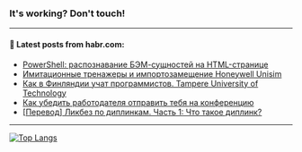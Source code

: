 ### It's working? Don't touch!

---
<!--
#### 🛠️ Technical stack:

![C++](https://img.shields.io/badge/C++-informational?logo=c%2B%2B&style=flat&logoColor=white&color=9C033A)
![Java](https://img.shields.io/badge/Java-informational?logo=java&style=flat&logoColor=white&color=007396)
![Kotlin](https://img.shields.io/badge/Kotlin-informational?logo=Kotlin&style=flat&logoColor=white&color=0095D5)
![JS](https://img.shields.io/badge/JS-informational?logo=javaScript&style=flat&logoColor=black&color=F7Df1E) <br>
![HTML5](https://img.shields.io/badge/HTML5-informational?logo=html5&style=flat&logoColor=white&color=E34F26)
![CSS3](https://img.shields.io/badge/CSS3-informational?logo=css3&style=flat&logoColor=white&color=157286)
![Sass](https://img.shields.io/badge/Saas-informational?logo=sass&style=flat&logoColor=white&color=hotpink)
![PHP](https://img.shields.io/badge/PHP-informational?logo=php&style=flat&logoColor=white&color=777BB4) <br>
![WebPAck](https://img.shields.io/badge/WebPack-informational?logo=webPack&style=flat&logoColor=white&color=FF6F00)
![Bootstrap](https://img.shields.io/badge/Bootstrap-informational?logo=Bootstrap&style=flat&logoColor=white&color=7952B3)
![MySQL](https://img.shields.io/badge/MySQL-informational?logo=MySQL&style=flat&logoColor=white&color=00f) <br>
![NodeJS](https://img.shields.io/badge/NodeJS-informational?logo=node.js&style=flat&logoColor=white&color=43853D)
![Spring](https://img.shields.io/badge/Spring-informational?logo=Spring&style=flat&logoColor=white&color=0A9EDC)
![Angular](https://img.shields.io/badge/Vue-informational?logo=vue.js&style=flat&logoColor=white&color=red)
![Git](https://img.shields.io/badge/Git-informational?logo=git&style=flat&logoColor=white&color=darkorange)

___
-->

#### 💬 Latest posts from habr.com:

<!-- BLOG-POST-LIST:START -->
- [PowerShell: распознавание БЭМ-сущностей на HTML-странице](https://habr.com/ru/post/688776/?utm_source=habrahabr&utm_medium=rss&utm_campaign=688776)
- [Имитационные тренажеры и импортозамещение Honeywell Unisim](https://habr.com/ru/post/688770/?utm_source=habrahabr&utm_medium=rss&utm_campaign=688770)
- [Как в Финляндии учат программистов. Tampere University of Technology](https://habr.com/ru/post/688746/?utm_source=habrahabr&utm_medium=rss&utm_campaign=688746)
- [Как убедить работодателя отправить тебя на конференцию](https://habr.com/ru/post/688736/?utm_source=habrahabr&utm_medium=rss&utm_campaign=688736)
- [[Перевод] Ликбез по диплинкам. Часть 1: Что такое диплинк?](https://habr.com/ru/post/688728/?utm_source=habrahabr&utm_medium=rss&utm_campaign=688728)
<!-- BLOG-POST-LIST:END -->

---

[![Top Langs](https://github-readme-stats.vercel.app/api/top-langs/?username=zloylis&layout=compact&hide_border=true&theme=dracula)](https://github.com/zloylis)
